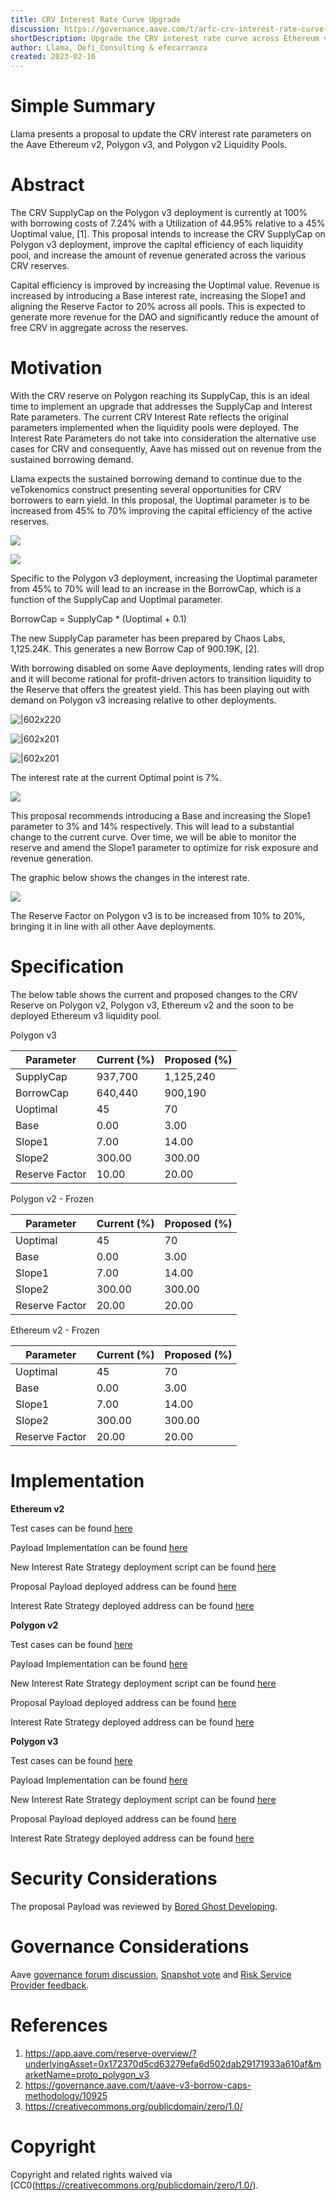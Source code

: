 ```yaml
---
title: CRV Interest Rate Curve Upgrade
discussion: https://governance.aave.com/t/arfc-crv-interest-rate-curve-upgrade/11337
shortDescription: Upgrade the CRV interest rate curve across Ethereum v2, Polygon v3, and Polygon v2 Liquidity Pools
author: Llama, Defi_Consulting & efecarranza
created: 2023-02-16
---
```


# Simple Summary

Llama presents a proposal to update the CRV interest rate parameters on the Aave Ethereum v2, Polygon v3, and Polygon v2 Liquidity Pools.

# Abstract

The CRV SupplyCap on the Polygon v3 deployment is currently at 100% with borrowing costs of 7.24% with a Utilization of 44.95% relative to a 45% Uoptimal value, [1]. This proposal intends to increase the CRV SupplyCap on Polygon v3 deployment, improve the capital efficiency of each liquidity pool, and increase the amount of revenue generated across the various CRV reserves.

Capital efficiency is improved by increasing the Uoptimal value. Revenue is increased by introducing a Base interest rate, increasing the Slope1 and aligning the Reserve Factor to 20% across all pools. This is expected to generate more revenue for the DAO and significantly reduce the amount of free CRV in aggregate across the reserves.

# Motivation

With the CRV reserve on Polygon reaching its SupplyCap, this is an ideal time to implement an upgrade that addresses the SupplyCap and Interest Rate parameters. The current CRV Interest Rate reflects the original parameters implemented when the liquidity pools were deployed. The Interest Rate Parameters do not take into consideration the alternative use cases for CRV and consequently, Aave has missed out on revenue from the sustained borrowing demand.

Llama expects the sustained borrowing demand to continue due to the veTokenomics construct presenting several opportunities for CRV borrowers to earn yield. In this proposal, the Uoptimal parameter is to be increased from 45% to 70% improving the capital efficiency of the active reserves.

![](https://i.imgur.com/gOOhi3K.png)

![](https://i.imgur.com/PNoEM34.png)

Specific to the Polygon v3 deployment, increasing the Uoptimal parameter from 45% to 70% will lead to an increase in the BorrowCap, which is a function of the SupplyCap and Uoptimal parameter.

BorrowCap = SupplyCap * (Uoptimal + 0.1)

The new SupplyCap parameter has been prepared by Chaos Labs, 1,125.24K. This generates a new Borrow Cap of 900.19K, [2].

With borrowing disabled on some Aave deployments, lending rates will drop and it will become rational for profit-driven actors to transition liquidity to the Reserve that offers the greatest yield. This has been playing out with demand on Polygon v3 increasing relative to other deployments.

![|602x220](https://lh4.googleusercontent.com/6JBjVL3HMRZ4_Bteuv2DluxmvzeGBylyijRmHcH43eLscs8ECgeDSCG6fFcYAlJxAOktJX_DQyw1ZcY5uxJQVugOBaihQFNWNydFXQFmV5QB5VdqTaNYmFobEjYyzRNGvtbzaCgHJ_POCDAgbqqX6KmwoErQYl5k-35AmQMnz9lBK4xB46HdRlEYcl8NSA)

![|602x201](https://lh4.googleusercontent.com/QamXX3bRroYrZVEbgcF1cytYUAgrXjOXumC0-v84ZL0r0xgRRj1VkV1jBpkyyq2DOlzf3MoV_BWbe25ifn1KyldCL7Nui4Ha4sbo3O6v19ipKGdR1OOa1zWJe-2T5jQEcpYCT6eGWie2R2NcgMQ5-p9hcX0gucEw_yWdVtOaTmgHsZpapnZ5n4vpUfmnbA)

![|602x201](https://lh4.googleusercontent.com/iedXQAPBKjRykGaxXYuvs-NvCstapd5YCB-oxREIHJMeLZydPdR_PkSBQrCAzhFRkEDignsnsnjLJcdg9PZF1obv_pfpMr5vULL9CJnPYzJbip1dGRgFAWqj8gzBBex0JaTwbB_nBS5TNgVn9dFmM951luswHEhgW6YG77Ln0DImSRoKa_ksqZR_VR-ncw)

The interest rate at the current Optimal point is 7%.

![](https://i.imgur.com/O0CPQl9.png)

This proposal recommends introducing a Base and increasing the Slope1 parameter to 3% and 14% respectively.  This will lead to a substantial change to the current curve. Over time, we will be able to monitor the reserve and amend the Slope1 parameter to optimize for risk exposure and revenue generation.

The graphic below shows the changes in the interest rate.

![](https://i.imgur.com/WMT8KMn.png)

The Reserve Factor on Polygon v3 is to be increased from 10% to 20%, bringing it in line with all other Aave deployments.

# Specification

The below table shows the current and proposed changes to the CRV Reserve on Polygon v2, Polygon v3, Ethereum v2 and the soon to be deployed Ethereum v3 liquidity pool.

Polygon v3

|Parameter|Current (%)|Proposed (%)|
| --- | --- | --- |
|SupplyCap|937,700|1,125,240|
|BorrowCap|640,440|900,190|
|Uoptimal|45|70|
|Base|0.00|3.00|
|Slope1|7.00|14.00|
|Slope2|300.00|300.00|
|Reserve Factor|10.00|20.00|

Polygon v2 - Frozen

|Parameter|Current (%)|Proposed (%)|
| --- | --- | --- |
|Uoptimal|45|70|
|Base|0.00|3.00|
|Slope1|7.00|14.00|
|Slope2|300.00|300.00|
|Reserve Factor|20.00|20.00|

Ethereum v2 - Frozen

|Parameter|Current (%)|Proposed (%)|
| --- | --- | --- |
|Uoptimal|45|70|
|Base|0.00|3.00|
|Slope1|7.00|14.00|
|Slope2|300.00|300.00|
|Reserve Factor|20.00|20.00|

# Implementation

**Ethereum v2**

Test cases can be found [here](XXX)

Payload Implementation can be found [here](xxx)

New Interest Rate Strategy deployment script can be found [here](https://github.com/llama-community/aave-interest-rate-strategy-deployer/tree/main/script)

Proposal Payload deployed address can be found [here](XXX)

Interest Rate Strategy deployed address can be found [here](https://etherscan.io/address/0x5E6EFF5bEFe97c8b87BEa94F6e9940156CC47027)

**Polygon v2**

Test cases can be found [here](XXX)

Payload Implementation can be found [here](xxx)

New Interest Rate Strategy deployment script can be found [here](https://github.com/llama-community/aave-interest-rate-strategy-deployer/tree/main/script)

Proposal Payload deployed address can be found [here](XXX)

Interest Rate Strategy deployed address can be found [here](https://polygonscan.com/address/0x334c59E5a50932a3C34AC39AB12131C648Cc1aE8)

**Polygon v3**

Test cases can be found [here](XXX)

Payload Implementation can be found [here](xxx)

New Interest Rate Strategy deployment script can be found [here](https://github.com/llama-community/aave-interest-rate-strategy-deployer-v3/tree/main/script)

Proposal Payload deployed address can be found [here](XXX)

Interest Rate Strategy deployed address can be found [here](https://polygonscan.com/address/0xBefcd01681224555b74eAC87207eaF9Bc3361F59)

# Security Considerations

The proposal Payload was reviewed by [Bored Ghost Developing](https://bgdlabs.com/).

# Governance Considerations

Aave [governance forum discussion](https://governance.aave.com/t/arfc-crv-interest-rate-curve-upgrade/11337), [Snapshot vote](https://snapshot.org/#/aave.eth/proposal/0x56aaf192f5cad8277b0e7c82abad030c62bb8fcfe4f2640ce5b896ab04397c20) and [Risk Service Provider feedback](https://governance.aave.com/t/arfc-crv-interest-rate-curve-upgrade/11337/9).

# References

1. https://app.aave.com/reserve-overview/?underlyingAsset=0x172370d5cd63279efa6d502dab29171933a610af&marketName=proto_polygon_v3
2. https://governance.aave.com/t/aave-v3-borrow-caps-methodology/10925
3. https://creativecommons.org/publicdomain/zero/1.0/

# Copyright

Copyright and related rights waived via [CC0\(https://creativecommons.org/publicdomain/zero/1.0/).
